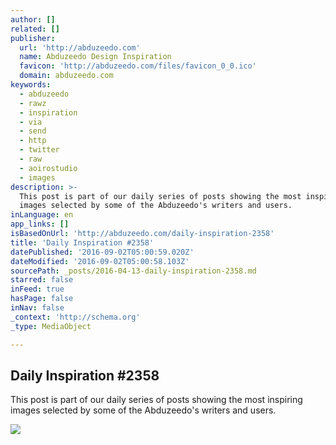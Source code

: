 ```yaml
---
author: []
related: []
publisher:
  url: 'http://abduzeedo.com'
  name: Abduzeedo Design Inspiration
  favicon: 'http://abduzeedo.com/files/favicon_0_0.ico'
  domain: abduzeedo.com
keywords:
  - abduzeedo
  - rawz
  - inspiration
  - via
  - send
  - http
  - twitter
  - raw
  - aoirostudio
  - images
description: >-
  This post is part of our daily series of posts showing the most inspiring
  images selected by some of the Abduzeedo's writers and users.
inLanguage: en
app_links: []
isBasedOnUrl: 'http://abduzeedo.com/daily-inspiration-2358'
title: 'Daily Inspiration #2358'
datePublished: '2016-09-02T05:00:59.020Z'
dateModified: '2016-09-02T05:00:58.103Z'
sourcePath: _posts/2016-04-13-daily-inspiration-2358.md
starred: false
inFeed: true
hasPage: false
inNav: false
_context: 'http://schema.org'
_type: MediaObject

---
```

<article style=""><h1>Daily Inspiration #2358</h1><p>This post is part of our daily series of posts showing the most inspiring images selected by some of the Abduzeedo's writers and users.</p><img src="https://mir-s3-cdn-cf.behance.net/project_modules/hd/0ccef935829655.57052b47700fc.jpg" /></article>